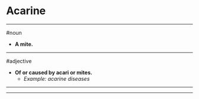 # Acarine
---
#noun
- **A mite.**
---
#adjective
- **Of or caused by acari or mites.**
	- _Example: acarine diseases_
---
---
